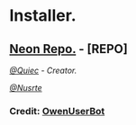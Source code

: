 # **Installer.**

##  **[Neon Repo.](https://github.com/xtq067/kartof)** - [REPO]

_[@Quiec](https://t.me/fusuf) - Creator._

_[@Nusrte](https://t.me/Nusrte)_


### Credit: [OwenUserBot](https://github.com/owenproject/owenuserbot)
